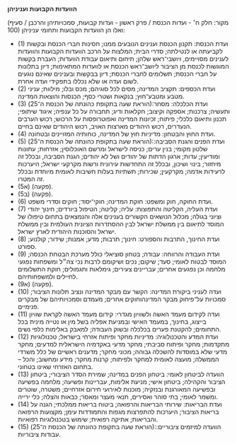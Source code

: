 **הוועדות הקבועות ועניניהן**

(מקור: חלק ח׳ - ועדות הכנסת / פרק ראשון - ועדות קבועות, סמכויותיהן והרכבן / סעיף 100)
ואלו הן הוועדות הקבועות ותחומי עניניהן:
 * (1) ועדת הכנסת: תקנון הכנסת וענינים הנובעים ממנו; חסינות חברי הכנסת ובקשות לקביעתה או לנטילתה; סדרי הבית; המלצות על הרכב הוועדות הקבועות והוועדות לענינים מסויימים, ויושבי־ראש שלהן; תיחום ותיאום עבודת הוועדות; העברת בקשות המוגשות לכנסת מן הציבור ליושב־ראש הכנסת או לוועדות המתאימות; דיון בתלונות על חברי הכנסת; תשלומים לחברי הכנסת; דיון בבקשות ובענינים שאינם נוגעים לשום ועדה או שלא נכללו בתפקידי ועדה אחרת.
 * (2) ועדת הכספים: תקציב המדינה; מסים לכל סוגיהם; מכס ובלו; מילוות; עניני מטבע ומטבע־חוץ; בנקאות ושטרי כסף; הכנסות והוצאות המדינה.
 * (3) (הוראת שעה בתקופת כהונתה של הכנסת ה־25):ועדת הכלכלה: מסחר ותעשיה; צרכנות; אספקה וקיצוב; חקלאות ודיג; תחבורה על כל ענפיה; איגוד שיתופי; תכנון ותיאום כלכלי; פיתוח; זכיונות המדינה ואפוטרופסות על הרכוש; רכוש הערבים הנעדרים, רכוש היהודים מארצות האויב, רכוש היהודים שאינם בחיים.
 * (4) ועדת החוץ והבטחון: מדיניות חוץ של המדינה, כוחותיה המזויינים ובטחונה.
 * (5) (הוראת שעה בתקופת כהונתה של הכנסת ה־25):ועדת הפנים והגנת הסביבה: שלטון מקומי; בנין ערים; כניסה לישראל ומרשם האוכלוסין; אזרחות; עתונות ומודיעין; עדות; ארגון הדתות של יהודים ושל לא יהודים; הגנת הסביבה, ובכלל זה מיחזור; בינוי ושיכון, ובכלל זה התחדשות עירונית ורשות מקרקעי ישראל; היערכות לרעידות אדמה; מקרקעין; שכירות; תשתיות בעלות חשיבות לאומית מיוחדת ובכלל זה המטרו.
 * (5א) (פקעה).
 * (5ב) (פקעה).
 * (6) ועדת החוקה, חוק ומשפט: חוקת המדינה; חוקי־יסוד; חוקים וסדרי משפט.
 * (7) ועדת העליה, הקליטה והתפוצות: עליה; קליטה; הטיפול ביורדים; חינוך יהודי וציוני בגולה; מכלול הנושאים הקשורים בענינים אלה והנמצאים בתחום טיפולו של המוסד לתיאום בין ממשלת ישראל לבין ההסתדרות הציונית העולמית ובין ממשלת ישראל והסוכנות היהודית לארץ ישראל.
 * (8) ועדת החינוך, התרבות והספורט: חינוך; תרבות; מדע; אמנות; שידור; קולנוע; ספורט.
 * (9) ועדת העבודה והרווחה: עבודה; בטחון סוציאלי כולל מערכת הבטחת הכנסה; המוסד לבטוח לאומי; סעד; שיקום; נכים ושיקומם לרבות נכי צה״ל ומשפחות נפגעי מלחמה וכן נפגעים אחרים; עבריינים צעירים; גימלאות ותגמולים; חוקת התשלומים לחיילים ולמשפחותיהם.
 * (9א) (פקעה).
 * (10) ועדה לעניני ביקורת המדינה: הקשר עם מבקר המדינה ונציב תלונות הציבור; סמכויות על־פיחוק מבקר המדינהוחוקים אחרים; מעמדם וסמכויותיהם של מבקרים פנימיים.
 * (11) ועדה לקידום מעמד האשה ולשוויון מגדרי: קידום מעמד האשה לקראת שוויון בייצוג, בחינוך, במעמד האישי ובמניעת אפליה בשל מין או נטייה מינית בכל התחומים; להקטנת פערים בכלכלה ובשוק העבודה; למאבק באלימות כלפי נשים.
 * (12) ועדת המדע והטכנולוגיה: מדיניות מחקר ופיתוח אזרחי בישראל; טכנולוגיות מתקדמות; מחקר ופיתוח סביבתי; מחקר מדעי באקדמיה הישראלית למדעים; מחקר מדעי שלא במוסדות להשכלה גבוהה; מכוני מחקר; מדענים ראשיים של כלל משרדי הממשלה; מועצה לאומית למחקר ולפיתוח; קרנות מחקר; מידע ומחשוב; והכל – בתחום האזרחי שאינו בטחוני.
 * (13) הוועדה לביטחון לאומי: ביטחון הפנים במדינה; שמירת הסדר הציבורי; ביטחון הציבור והקהילה; ביטחון אישי; מניעת אלימות, עבריינות ופשיעה; מלחמה בפשיעה ובפשיעה המאורגנת ובנזקיה; מוכנות לאירועי חירום אזרחיים; משטרה, שוטרים ומשמר לאומי; בתי סוהר ואסירים, תנאי מעצר ומאסר; כבאות והצלה; כלי ירייה.
 * (14) ועדת הבריאות: שירותי הבריאות והרפואה; ביטוח בריאות ממלכתי; הגנה על בריאות הציבור; היערכות להתפרצות מגפות והתמודדות עימן; מקצועות הרפואה והבריאות; אתיקה רפואית; שימוש בטכנולוגיות רפואיות.
 * (15) (הוראת שעה בתקופת כהונתה של הכנסת ה־25):הוועדה למיזמים ציבוריים: עבודות ציבוריות.